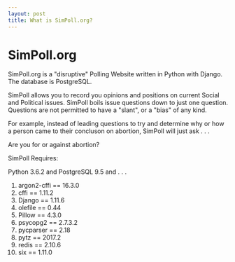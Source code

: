 ```yaml
---
layout: post
title: What is SimPoll.org?
---
```

# SimPoll.org

SimPoll.org is a "disruptive" Polling Website written in Python with Django.  The database is PostgreSQL.  

SimPoll allows you to record you opinions and positions on current Social and Political issues.  SimPoll boils issue questions down to just one question.  Questions are not permitted to have a "slant", or a "bias" of any kind.  

For example, instead of leading questions to try and determine why or how a person came to their concluson on abortion, SimPoll will just ask . . .

Are you for or against abortion?

SimPoll Requires:

Python 3.6.2 and PostgreSQL 9.5 and . . .

1. argon2-cffi == 16.3.0
2. cffi == 1.11.2
3. Django == 1.11.6
4. olefile == 0.44
5. Pillow == 4.3.0
6. psycopg2 == 2.7.3.2
7. pycparser == 2.18
8. pytz == 2017.2
9. redis == 2.10.6 
10. six == 1.11.0
